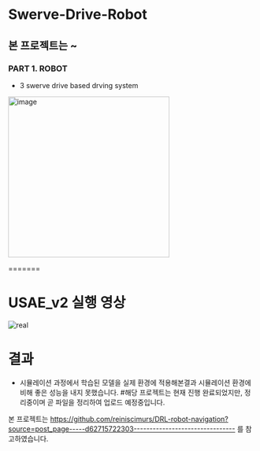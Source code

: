 # Swerve-Drive-Robot

## 본 프로젝트는 ~



### PART 1. ROBOT
- 3 swerve drive based drving system 
<img width="327" alt="image" src="https://github.com/kMinsAlgorithm/USAE_V2/assets/84526709/c8de5079-5657-43a4-a2fd-376e924a8433">


=======
# USAE_v2 실행 영상
![real](https://github.com/kMinsAlgorithm/USAE_V2/assets/84526709/9b963415-794d-4ead-a8b3-ad93ac7fd020)

# 결과
- 시뮬레이션 과정에서 학습된 모델을 실제 환경에 적용해본결과 시뮬레이션 환경에 비해 좋은 성능을 내지 못했습니다.
#해당 프로젝트는 현재 진행 완료되었지만, 정리중이며 곧 파일을 정리하여 업로드 예정중입니다.


본 프로젝트는 https://github.com/reiniscimurs/DRL-robot-navigation?source=post_page-----d62715722303-------------------------------- 를 참고하였습니다.
